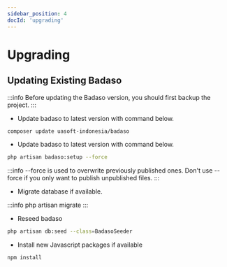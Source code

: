 ```yaml
---
sidebar_position: 4
docId: 'upgrading'
---
```


# Upgrading


## Updating Existing Badaso
:::info
Before updating the Badaso version, you should first backup the project.
:::

- Update badaso to latest version with command below.
```bash
composer update uasoft-indonesia/badaso
```

- Update badaso to latest version with command below.
```bash
php artisan badaso:setup --force
```
:::info
--force is used to overwrite previously published ones. Don't use --force if you only want to publish unpublished files.
:::

- Migrate database if available.

:::info
php artisan migrate
:::

- Reseed badaso
```bash
php artisan db:seed --class=BadasoSeeder
```

- Install new Javascript packages if available
```bash
npm install
```